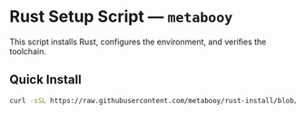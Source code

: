 # Rust Setup Script — `metabooy`

This script installs Rust, configures the environment, and verifies the toolchain.

## Quick Install

```bash
curl -sSL https://raw.githubusercontent.com/metabooy/rust-install/blob/5e1d044bd2bdab997d86a525e12d24a1252ca0da/rust.sh | bash
